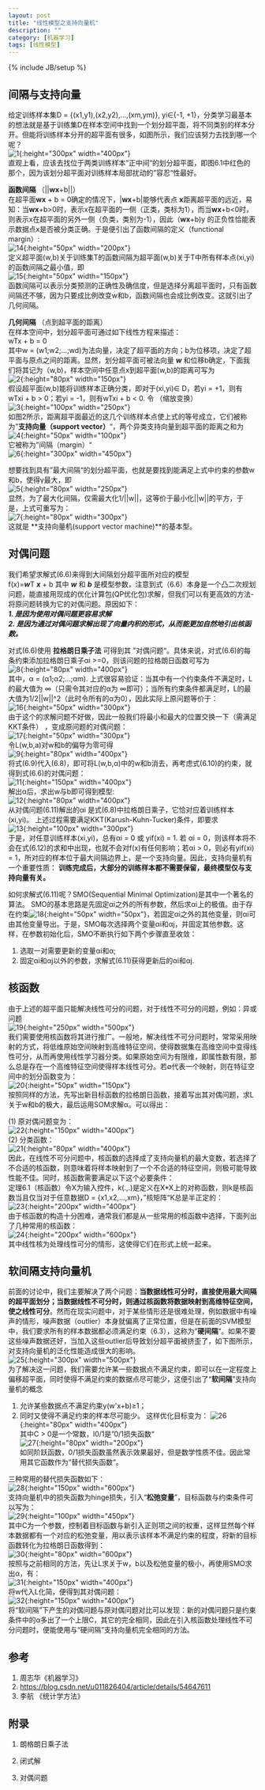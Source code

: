 ```yaml
---
layout: post
title: "线性模型之支持向量机"
description: ""
category: [机器学习]
tags: [线性模型]
---
```

{% include JB/setup %}

## 间隔与支持向量
给定训练样本集D = {(x1,y1),(x2,y2),...,(xm,ym)}, yi∈{-1, +1}，分类学习最基本的想法就是基于训练集D在样本空间中找到一个划分超平面，将不同类别的样本分开。但能将训练样本分开的超平面有很多，如图所示，我们应该努力去找到哪一个呢？    
![1](https://raw.githubusercontent.com/yuzujin/yuzujin.github.com/master/images/svm1.jpg?raw=true "Title"){:height="300px" width="400px"}  
直观上看，应该去找位于两类训练样本”正中间“的划分超平面，即图6.1中红色的那个，因为该划分超平面对训练样本局部扰动的”容忍“性最好。

**函数间隔** （||**wx**+b||）   
在超平面**wx** + b = 0确定的情况下，|**wx**+b|能够代表点 **x**距离超平面的远近，易知：当**wx**+b>0时，表示x在超平面的一侧（正类，类标为1），而当**wx**+b<0时，则表示x在超平面的另外一侧（负类，类别为-1），因此（**wx**+b)y 的正负性恰能表示数据点x是否被分类正确。于是便引出了函数间隔的定义（functional margin）:  
![14](https://raw.githubusercontent.com/yuzujin/yuzujin.github.com/master/images/svm14.png?raw=true "Title"){:height="50px" width="200px"}   
定义超平面(w,b)关于训练集T的函数间隔为超平面(w,b)关于T中所有样本点(xi,yi)的函数间隔之最小值，即  
![15](https://raw.githubusercontent.com/yuzujin/yuzujin.github.com/master/images/svm15.png?raw=true "Title"){:height="50px" width="150px"}     
函数间隔可以表示分类预测的正确性及确信度，但是选择分离超平面时，只有函数间隔还不够，因为只要成比例改变w和b，函数间隔也会成比例改变。这就引出了几何间隔。

**几何间隔** （点到超平面的距离）  
在样本空间中，划分超平面可通过如下线性方程来描述：  
                            wTx + b = 0  
其中w = (w1;w2;...;wd)为法向量，决定了超平面的方向；b为位移项，决定了超平面与原点之间的距离。显然，划分超平面可被法向量 ***w*** 和位移b确定，下面我们将其记为（w,b)，样本空间中任意点x到超平面(w,b)的距离可写为  
![2](https://raw.githubusercontent.com/yuzujin/yuzujin.github.com/master/images/svm2.png?raw=true "Title"){:height="80px" width="150px"}  
假设超平面(w,b)能将训练样本正确分类，即对于(xi,yi)∈ D，若yi = +1，则有wTxi + b > 0；若yi = -1，则有wTxi + b < 0. 令  （缩放变换）  
![3](https://raw.githubusercontent.com/yuzujin/yuzujin.github.com/master/images/svm3.png?raw=true "Title"){:height="100px" width="250px"}  
如图2所示，距离超平面最近的这几个训练样本点使上式的等号成立，它们被称为”**支持向量（support vector）**“，两个异类支持向量到超平面的距离之和为  
![4](https://raw.githubusercontent.com/yuzujin/yuzujin.github.com/master/images/svm4.png?raw=true "Title"){:height="50px" width="100px"}  
它被称为”间隔（margin）“  
![6](https://raw.githubusercontent.com/yuzujin/yuzujin.github.com/master/images/svm6.jpg?raw=true "Title"){:height="300px" width="450px"}  

想要找到具有”最大间隔“的划分超平面，也就是要找到能满足上式中约束的参数w和b，使得γ最大，即  
![5](https://raw.githubusercontent.com/yuzujin/yuzujin.github.com/master/images/svm5.png?raw=true "Title"){:height="80px" width="250px"}   
显然，为了最大化间隔，仅需最大化1/||w||，这等价于最小化||w||的平方，于是，上式可重写为：  
![7](https://raw.githubusercontent.com/yuzujin/yuzujin.github.com/master/images/svm7.png?raw=true "Title"){:height="80px" width="300px"}  
这就是 **支持向量机(support vector machine)**的基本型。 

## 对偶问题
我们希望求解式(6.6)来得到大间隔划分超平面所对应的模型  
                        f(x)=***w***T ***x*** + b
其中 ***w*** 和 ***b*** 是模型参数，注意到式（6.6）本身是一个凸二次规划问题，能直接用现成的优化计算包(QP优化包)求解，但我们可以有更高效的方法-将原问题转换为它的对偶问题。原因如下：  
***1. 是因为使用对偶问题更容易求解***    
***2. 是因为通过对偶问题求解出现了向量内积的形式，从而能更加自然地引出核函数。***      

对式(6.6)使用 **拉格朗日乘子法** 可得到其 ”对偶问题“。具体来说，对式(6.6)的每条约束添加拉格朗日乘子αi >=0，则该问题的拉格朗日函数可写为  
![8](https://raw.githubusercontent.com/yuzujin/yuzujin.github.com/master/images/svm8.png?raw=true "Title"){:height="80px" width="400px"}   
其中，α = (α1;α2;...;αm). 上式很容易验证：当其中有一个约束条件不满足时，L的最大值为 ∞（只需令其对应的α为 ∞即可）；当所有约束条件都满足时，L的最大值为1/2||w||^2（此时令所有的α为0），因此实际上原问题等价于：  
![16](https://raw.githubusercontent.com/yuzujin/yuzujin.github.com/master/images/svm16.png?raw=true "Title"){:height="50px" width="300px"}  
由于这个的求解问题不好做，因此一般我们将最小和最大的位置交换一下（需满足KKT条件） ，变成原问题的对偶问题：  
![17](https://raw.githubusercontent.com/yuzujin/yuzujin.github.com/master/images/svm17.png?raw=true "Title"){:height="50px" width="300px"}   
令L(w,b,a)对w和b的偏导为零可得  
![9](https://raw.githubusercontent.com/yuzujin/yuzujin.github.com/master/images/svm9.png?raw=true "Title"){:height="80px" width="400px"}   
将式(6.9)代入(6.8)，即可将L(w,b,α)中的w和b消去，再考虑式(6.10)的约束，就得到式(6.6)的对偶问题：  
![11](https://raw.githubusercontent.com/yuzujin/yuzujin.github.com/master/images/svm11.png?raw=true "Title"){:height="150px" width="400px"}   
解出α后，求出w与b即可得到模型:  
![12](https://raw.githubusercontent.com/yuzujin/yuzujin.github.com/master/images/svm12.png?raw=true "Title"){:height="80px" width="400px"}  
从对偶问题(6.11)解出的αi 是式(6.8)中拉格朗日乘子，它恰对应着训练样本(xi,yi)。
上述过程需要满足KKT(Karush-Kuhn-Tucker)条件，即要求  
![13](https://raw.githubusercontent.com/yuzujin/yuzujin.github.com/master/images/svm13.png?raw=true "Title"){:height="100px" width="300px"}   
于是，对任意训练样本(xi,yi)，总有αi = 0 或 yif(xi) = 1. 若 αi = 0，则该样本将不会在式(6.12)的求和中出现，也就不会对f(x)有任何影响；若αi > 0，则必有yif(xi) = 1，所对应的样本位于最大间隔边界上，是一个支持向量。因此，支持向量机有一个重要性质：
**训练完成后，大部分的训练样本都不需要保留，最终模型仅与支持向量有关。**

如何求解式(6.11)呢？SMO(Sequential Minimal Optimization)是其中一个著名的算法。
SMO的基本思路是先固定αi之外的所有参数，然后求αi上的极值。由于存在约束![18](https://raw.githubusercontent.com/yuzujin/yuzujin.github.com/master/images/svm18.png?raw=true "Title"){:height="50px" width="50px"}，若固定αi之外的其他变量，则αi可由其他变量导出。于是，SMO每次选择两个变量αi和αj，并固定其他参数。这样，在参数初始化后，SMO不断执行如下两个步骤直至收敛：
1. 选取一对需要更新的变量αi和α;
2. 固定αi和αj以外的参数，求解式(6.11)获得更新后的αi和αj.

## 核函数
由于上述的超平面只能解决线性可分的问题，对于线性不可分的问题，例如：异或问题  
![19](https://raw.githubusercontent.com/yuzujin/yuzujin.github.com/master/images/svm19.jpeg?raw=true "Title"){:height="250px" width="500px"}  
我们需要使用核函数将其进行推广。一般地，解决线性不可分问题时，常常采用映射的方式，将低维原始空间映射到高维特征空间，使得数据集在高维空间中变得线性可分，从而再使用线性学习器分类。如果原始空间为有限维，即属性数有限，那么总是存在一个高维特征空间使得样本线性可分。若∅代表一个映射，则在特征空间中的划分函数变为：  
![20](https://raw.githubusercontent.com/yuzujin/yuzujin.github.com/master/images/svm20.png?raw=true "Title"){:height="50px" width="150px"}  
按照同样的方法，先写出新目标函数的拉格朗日函数，接着写出其对偶问题，求L关于w和b的极大，最后运用SOM求解α。可以得出：

(1) 原对偶问题变为：  
![22](https://raw.githubusercontent.com/yuzujin/yuzujin.github.com/master/images/svm22.png?raw=true "Title"){:height="150px" width="400px"}   
(2) 分类函数：  
![21](https://raw.githubusercontent.com/yuzujin/yuzujin.github.com/master/images/svm21.png?raw=true "Title"){:height="80px" width="400px"}   
因此，在线性不可分问题中，核函数的选择成了支持向量机的最大变数，若选择了不合适的核函数，则意味着将样本映射到了一个不合适的特征空间，则极可能导致性能不佳。同时，核函数需要满足以下这个必要条件：  
定理6.1（核函数）令X为输入控件，k(.,.)是定义在X*X上的对称函数，则k是核函数当且仅当对于任意数据D = {x1,x2,...,xm}，”核矩阵“K总是半正定的：  
![23](https://raw.githubusercontent.com/yuzujin/yuzujin.github.com/master/images/svm23.png?raw=true "Title"){:height="200px" width="400px"}  
由于核函数的构造十分困难，通常我们都是从一些常用的核函数中选择，下面列出了几种常用的核函数：  
![24](https://raw.githubusercontent.com/yuzujin/yuzujin.github.com/master/images/svm24.jpg?raw=true "Title"){:height="200px" width="600px"}  
其中线性核为处理线性可分的情形，这使得它们在形式上统一起来。

## 软间隔支持向量机
前面的讨论中，我们主要解决了两个问题：**当数据线性可分时，直接使用最大间隔的超平面划分；当数据线性不可分时，则通过核函数将数据映射到高维特征空间，使之线性可分**。然而在现实问题中，对于某些情形还是很难处理，例如数据中有噪声的情形，噪声数据（outlier）本身就偏离了正常位置，但是在前面的SVM模型中，我们要求所有的样本数据都必须满足约束（6.3），这称为”**硬间隔**“。如果不要这些噪声数据还好，当加入这些outlier后导致划分超平面被挤歪了，如下图所示，对支持向量机的泛化性能造成很大的影响。  
![25](https://raw.githubusercontent.com/yuzujin/yuzujin.github.com/master/images/svm25.jpg?raw=true "Title"){:height="300px" width="500px"}  
为了解决这一问题，我们需要允许某一些数据点不满足约束，即可以在一定程度上偏移超平面，同时使得不满足约束的数据点尽可能少，这便引出了“**软间隔**”支持向量机的概念  
1. 允许某些数据点不满足约束y(w'x+b)≥1； 
2. 同时又使得不满足约束的样本尽可能少。
这样优化目标变为：
![26](https://raw.githubusercontent.com/yuzujin/yuzujin.github.com/master/images/svm26.png?raw=true "Title"){:height="80px" width="400px"}  
其中C > 0是一个常数，l0/1是”0/1损失函数“  
![27](https://raw.githubusercontent.com/yuzujin/yuzujin.github.com/master/images/svm27.png?raw=true "Title"){:height="80px" width="200px"}  
如同阶跃函数，0/1损失函数虽然表示效果最好，但是数学性质不佳。因此常用其它函数作为“替代损失函数”。 

三种常用的替代损失函数如下：  
![28](https://raw.githubusercontent.com/yuzujin/yuzujin.github.com/master/images/svm28.png?raw=true "Title"){:height="150px" width="600px"}  
支持向量机中的损失函数为hinge损失，引入“**松弛变量**”，目标函数与约束条件可以写为：  
![29](https://raw.githubusercontent.com/yuzujin/yuzujin.github.com/master/images/svm29.png?raw=true "Title"){:height="100px" width="450px"}  
其中C为一个参数，控制着目标函数与新引入正则项之间的权重，这样显然每个样本数据都有一个对应的松弛变量，用以表示该样本不满足约束的程度，将新的目标函数转化为拉格朗日函数得到：  
![30](https://raw.githubusercontent.com/yuzujin/yuzujin.github.com/master/images/svm30.png?raw=true "Title"){:height="80px" width="600px"}  
按照与之前相同的方法，先让L求关于w，b以及松弛变量的极小，再使用SMO求出α，有：  
![31](https://raw.githubusercontent.com/yuzujin/yuzujin.github.com/master/images/svm31.png?raw=true "Title"){:height="150px" width="400px"}  
将w代入L化简，便得到其对偶问题：  
![32](https://raw.githubusercontent.com/yuzujin/yuzujin.github.com/master/images/svm31.png?raw=true "Title"){:height="150px" width="400px"}  
将“软间隔”下产生的对偶问题与原对偶问题对比可以发现：新的对偶问题只是约束条件中的α多出了一个上限C，其它的完全相同，因此在引入核函数处理线性不可分问题时，便能使用与“硬间隔”支持向量机完全相同的方法。

## 参考
1. 周志华《机器学习》
2. https://blog.csdn.net/u011826404/article/details/54647611
3. 李航 《统计学方法》

## 附录
1.  朗格朗日乘子法  
 
2.  闭式解  

3.  对偶问题  


